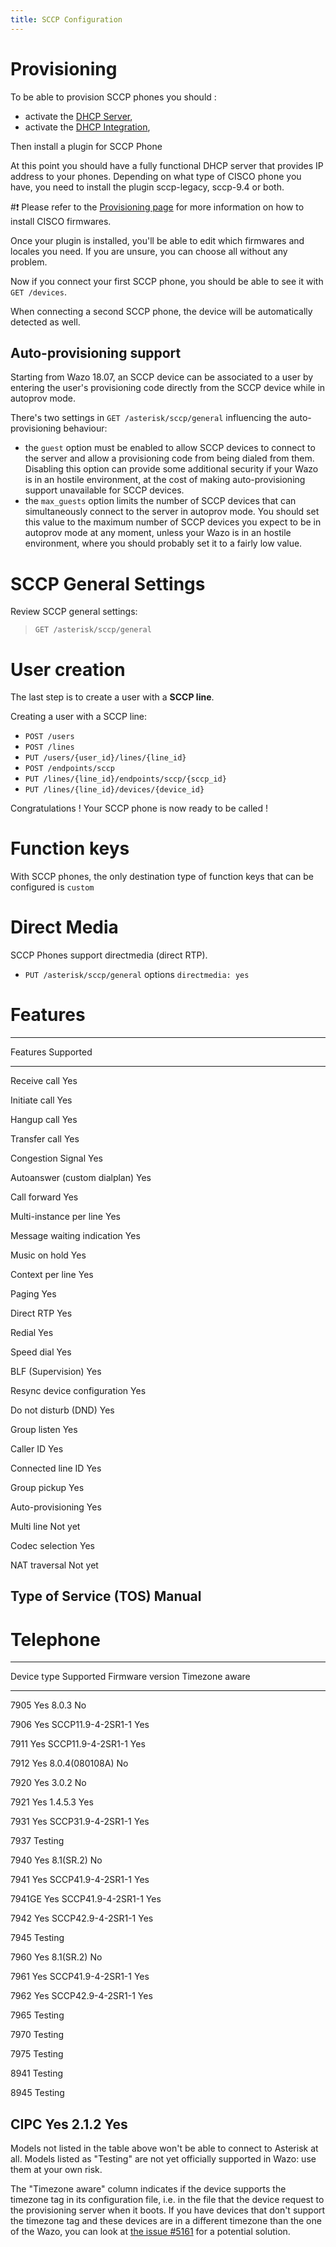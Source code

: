 ```yaml
---
title: SCCP Configuration
---
```


<a name="provisioning"></a>Provisioning
============

To be able to provision SCCP phones you should :

-   activate the [DHCP Server](/uc-doc/system/dhcp),
-   activate the [DHCP Integration](/uc-doc/administration/provisioning/adv_configuration#dhcp-integration),

Then install a plugin for SCCP Phone

At this point you should have a fully functional DHCP server that
provides IP address to your phones. Depending on what type of CISCO
phone you have, you need to install the plugin sccp-legacy, sccp-9.4 or
both.

#:exclamation: Please refer to the
[Provisioning page](/uc-doc/ecosystem/supported_devices#cisco-provisioning)
for more information on how to install CISCO firmwares.

Once your plugin is installed, you\'ll be able to edit which firmwares
and locales you need. If you are unsure, you can choose all without any
problem.

Now if you connect your first SCCP phone, you should be able to see it
with `GET /devices`.

When connecting a second SCCP phone, the device will be automatically
detected as well.

Auto-provisioning support
-------------------------

Starting from Wazo 18.07, an SCCP device can be associated to a user by
entering the user\'s provisioning code directly from the SCCP device
while in autoprov mode.

There\'s two settings in `GET /asterisk/sccp/general` influencing the
auto-provisioning behaviour:

-   the `guest` option must be enabled to allow SCCP devices to connect
    to the server and allow a provisioning code from being dialed from
    them. Disabling this option can provide some additional security if
    your Wazo is in an hostile environment, at the cost of making
    auto-provisioning support unavailable for SCCP devices.
-   the `max_guests` option limits the number of SCCP devices that can
    simultaneously connect to the server in autoprov mode. You should
    set this value to the maximum number of SCCP devices you expect to
    be in autoprov mode at any moment, unless your Wazo is in an hostile
    environment, where you should probably set it to a fairly low value.

SCCP General Settings
=====================

Review SCCP general settings:

> `GET /asterisk/sccp/general`

User creation
=============

The last step is to create a user with a **SCCP line**.

Creating a user with a SCCP line:

-   `POST /users`
-   `POST /lines`
-   `PUT /users/{user_id}/lines/{line_id}`
-   `POST /endpoints/sccp`
-   `PUT /lines/{line_id}/endpoints/sccp/{sccp_id}`
-   `PUT /lines/{line_id}/devices/{device_id}`

Congratulations ! Your SCCP phone is now ready to be called !

Function keys
=============

With SCCP phones, the only destination type of function keys that can be
configured is `custom`

Direct Media
============

SCCP Phones support directmedia (direct RTP).

-   `PUT /asterisk/sccp/general` options `directmedia: yes`

<a name="sccp-features"></a>Features
========

  ------------------------------------------
  Features                       Supported
  ------------------------------ -----------
  Receive call                   Yes

  Initiate call                  Yes

  Hangup call                    Yes

  Transfer call                  Yes

  Congestion Signal              Yes

  Autoanswer (custom dialplan)   Yes

  Call forward                   Yes

  Multi-instance per line        Yes

  Message waiting indication     Yes

  Music on hold                  Yes

  Context per line               Yes

  Paging                         Yes

  Direct RTP                     Yes

  Redial                         Yes

  Speed dial                     Yes

  BLF (Supervision)              Yes

  Resync device configuration    Yes

  Do not disturb (DND)           Yes

  Group listen                   Yes

  Caller ID                      Yes

  Connected line ID              Yes

  Group pickup                   Yes

  Auto-provisioning              Yes

  Multi line                     Not yet

  Codec selection                Yes

  NAT traversal                  Not yet

  Type of Service (TOS)          Manual
  ------------------------------------------

Telephone
=========

  -------------------------------------------------------------------
  Device type   Supported     Firmware version       Timezone aware
  ------------- ------------- ---------------------- ----------------
  7905          Yes           8.0.3                  No

  7906          Yes           SCCP11.9-4-2SR1-1      Yes

  7911          Yes           SCCP11.9-4-2SR1-1      Yes

  7912          Yes           8.0.4(080108A)         No

  7920          Yes           3.0.2                  No

  7921          Yes           1.4.5.3                Yes

  7931          Yes           SCCP31.9-4-2SR1-1      Yes

  7937          Testing

  7940          Yes           8.1(SR.2)              No

  7941          Yes           SCCP41.9-4-2SR1-1      Yes

  7941GE        Yes           SCCP41.9-4-2SR1-1      Yes

  7942          Yes           SCCP42.9-4-2SR1-1      Yes

  7945          Testing

  7960          Yes           8.1(SR.2)              No

  7961          Yes           SCCP41.9-4-2SR1-1      Yes

  7962          Yes           SCCP42.9-4-2SR1-1      Yes

  7965          Testing

  7970          Testing

  7975          Testing

  8941          Testing

  8945          Testing

  CIPC          Yes           2.1.2                  Yes
  -------------------------------------------------------------------

Models not listed in the table above won\'t be able to connect to
Asterisk at all. Models listed as \"Testing\" are not yet officially
supported in Wazo: use them at your own risk.

The \"Timezone aware\" column indicates if the device supports the
timezone tag in its configuration file, i.e. in the file that the device
request to the provisioning server when it boots. If you have devices
that don\'t support the timezone tag and these devices are in a
different timezone than the one of the Wazo, you can look at [the issue
\#5161](https://projects.wazo.community/issues/5161) for a potential
solution.
